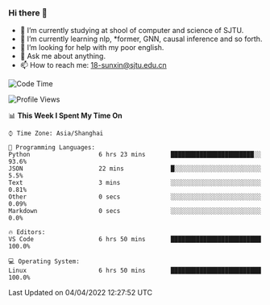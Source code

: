 ### Hi there 👋

<!--
**sunxin000/sunxin000** is a ✨ _special_ ✨ repository because its `README.md` (this file) appears on your GitHub profile.

Here are some ideas to get you started:

- 🔭 I’m currently working on ...
- 🌱 I’m currently learning ...
- 👯 I’m looking to collaborate on ...
- 🤔 I’m looking for help with ...
- 💬 Ask me about ...
- 📫 How to reach me: ...
- 😄 Pronouns: ...
- ⚡ Fun fact: ...
-->
- 🏫 I’m currently studying at shool of computer and science of SJTU.
- 🌱 I’m currently learning nlp, \*former, GNN, causal inference and so forth.
- 🤔 I’m looking for help with my poor english.
- 💬 Ask me about anything.
- 📫 How to reach me: 18-sunxin@sjtu.edu.cn
<!--START_SECTION:waka-->
![Code Time](http://img.shields.io/badge/Code%20Time-133%20hrs%204%20mins-blue)

![Profile Views](http://img.shields.io/badge/Profile%20Views-10-blue)

📊 **This Week I Spent My Time On** 

```text
⌚︎ Time Zone: Asia/Shanghai

💬 Programming Languages: 
Python                   6 hrs 23 mins       ███████████████████████░░   93.6% 
JSON                     22 mins             █░░░░░░░░░░░░░░░░░░░░░░░░   5.5% 
Text                     3 mins              ░░░░░░░░░░░░░░░░░░░░░░░░░   0.81% 
Other                    0 secs              ░░░░░░░░░░░░░░░░░░░░░░░░░   0.09% 
Markdown                 0 secs              ░░░░░░░░░░░░░░░░░░░░░░░░░   0.0%

🔥 Editors: 
VS Code                  6 hrs 50 mins       █████████████████████████   100.0%

💻 Operating System: 
Linux                    6 hrs 50 mins       █████████████████████████   100.0%

```


 Last Updated on 04/04/2022 12:27:52 UTC
<!--END_SECTION:waka-->
